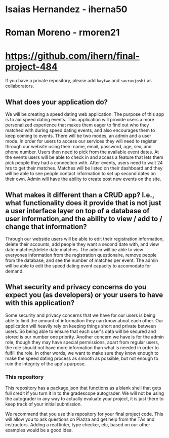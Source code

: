 # Isaias Hernandez - iherna50

# Roman Moreno - rmoren21

# https://github.com/ihern/final-project-484

If you have a private repository, please add `kaytwo` and `sauravjoshi` as collaborators.

## What does your application do?

We will be creating a speed dating web application.
The purpose of this app is to aid speed dating events. This application will provide users a more personalized experience that makes them eager to find out who they matched with during speed dating events, and also encourages them to keep coming to events.
There will be two modes, an admin and a user mode.
In order for users to access our services they will need to register through our website using their: name, email, password, age, sex, and phone number.
Users then need to pick from the available event dates.
At the events users will be able to check in and access a feature that lets them pick people they had a connection with.
After events, users need to wait 24 hrs to get their matches. Matches will be listed on their dashboard and they will be able to see people contact information to set up second dates on their own.
Admin will have the ability to create post new events on the site.

## What makes it different than a CRUD app? I.e., what functionality does it provide that is not just a user interface layer on top of a database of user information,and the ability to view / add to / change that information?

Through our webside users will be able to edit their registration information, delete their accounts, add people they want a second date with, and view date matches/delete date matches.
The admin will be able to view everyones information from the registration questionaire, remove people from the database, and see the number of matches per event.
The admin will be able to edit the speed dating event capacity to accomodate for demand.

## What security and privacy concerns do you expect you (as developers) or your users to have with this application?

Some security and privacy concerns that we have for our users is being able to limit the amount of information they can know about each other. Our application will heavily rely on keeping things short and private between users. So being able to
ensure that each user's data will be secured and stored is our number one priority. Another concern we have is for the admin role, though they may have special permissions, apart from regular users, the role should not have more information than
what is needed in order to fulfill the role. In other words, we want to make sure they know enough to make the speed dating process as smooth as possible, but not enough to ruin the integrity of the app's purpose.

### This repository

This repository has a package.json that functions as a blank shell that gets full credit if you turn it in to the gradescope autograder. We will not be using the autograder in any way to actually evaluate your project, it is just there to keep track of your initial submission.

We recommend that you use this repository for your final project code. This will allow you to ask questions on Piazza and get help from the TAs and instructors. Adding a real linter, type checker, etc, based on our other examples would be a good idea.
